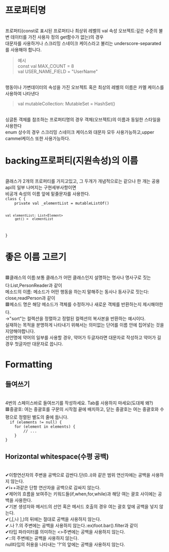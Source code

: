 # 프로퍼티명
<br>
프로퍼티(const로 표시된 프로퍼티나 최상위 레벨의 val 속성 오브젝트:깊은 수준의 불변 데이터를 가진 사용자 정의 get함수가 없는)의 경우
<br>
대문자를 사용하거나 스크리밍 스네이크 케이스라고 불리는 underscore-separated를 사용해야 합니다.<br>

>예시
><br>
>const val MAX_COUNT = 8<br>
val USER_NAME_FIELD = "UserName"
<br>
행동이나 가변데이터의 속성을 가진 오브젝트 혹은 최상의 레벨의 이름은 카멜 케이스를 사용하여 나타낸다<br>

>val mutableCollection: MutableSet<String> = HashSet()
<br>
싱글톤 객체를 참조하는 프로퍼티명의 경우 객체(오브젝트)의 이름과 동일한 스타일을 사용한다
<br>
enum 상수의 경우 스크리밍 스네이크 케이스와 대문자 모두 사용가능하고,upper cammel케이스 또한 사용가능하다.


# backing프로퍼티(지원속성)의 이름
<br>
클래스가 2개의 프로퍼티를 가지고있고, 그 두개가 개념적으로는 같으나 한 개는 공용 api의 일부 나머지는 구현세부사항이면
<br>
비공개 속성의 이름 앞에 밑줄문자를 사용한다.
<code>
class C {
    private val _elementList = mutableListOf<Element>()

    val elementList: List<Element>
         get() = _elementList
}
</code>
<br>
# 좋은 이름 고르기
<br>
🟥클래스의 이름:보통 클래스가 어떤 클래스인지 설명하는 명사나 명사구로 짓는다:List,PersonReader과 같이
<br>
메소드의 이름: 메소드가 어떤 행동을 하는지 말해주는 동사나 동사구로 짓는다: close,readPerson과 같이
<br>
🟥메소드 명은 해당 메소드가 객체를 수정하거나 새로운 객체를 반환하는지 제시해야한다.
<br>
→"sort"는 컬렉션을 정렬하고 정렬된 컬렉션의 복사본을 반환하는 예시이다.
<br>
실재하는 목적을 분명하게 나타내기 위해서는 의미없는 단어를 이름 안에 집어넣는 것을 지양해야합니다.
<br>
선언명에 약어의 일부를 사용할 경우, 약어가 두글자라면 대문자로 작성하고 약어가 길 경우 첫글자만 대문자로 씁니다.

# Formatting﻿
## 들여쓰기
<br>
4번의 스페이스바로 들여쓰기를 작성하세요. Tab를 사용하지 마세요(도대체 왜?)
<br>
🟥중괄호: 여는 중괄호를 구문의 시작점 끝에 배치하고, 닫는 중괄호는 여는 중괄호와 수평으로 정렬된 별도의 줄에 둡니다.
<code>
  if (elements != null) {
    for (element in elements) {
        // ...
    }
}
</code>

## Horizontal whitespace﻿(수평 공백)
<br>
✔이항연산자의 주변을 공백으로 감싼다.단(0..i)와 같은 범위 연산자에는 공백을 사용하지 않는다.
<br>
✔i++과같은 단항 연산자을 공백으로 감싸지 않는다.
<br>
✔제어의 흐름을 보여주는 키워드들(if,when,for,while)과 해당 여는 괄호 사이에는 공백을 사용한다.
<br>
✔기본 생성자와 메서드의 선언 혹은 메서드 호출의 경우 여는 괄호 앞에 공백을 넣지 않는다.
<br>
✔(,[,나 ],)의 뒤에는 절대로 공백을 사용하지 않는다.
<br>
✔.나 ?.의 주변에는 공백을 사용하지 않는다.:ex)foot.bar().filter과 같이
<br>
✔타입 파라미터를 의미하는 <>주변에는 공백을 사용하지 않는다.
<br>
✔::의 주변에는 공백을 사용하지 않는다.
<br>
null타입의 허용을 나타내는 '?'의 앞에는 공백을 사용하지 않는다.
